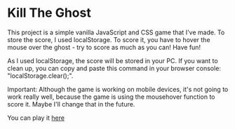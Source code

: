# Kill The Ghost
This project is a simple vanilla JavaScript and CSS game that I've made. To store the score, I used localStorage. To score it, you have to hover the mouse over the ghost - try to score as much as you can! Have fun!

As I used localStorage, the score will be stored in your PC. If you want to clean up, you can copy and paste this command in your browser console: "localStorage.clear();". 

Important: Although the game is working on mobile devices, it's not going to work really well, because the game is using the mousehover function to score it. Maybe I'll change that in the future.

You can play it [here](https://mendes13.github.io/kill-the-ghost/)
